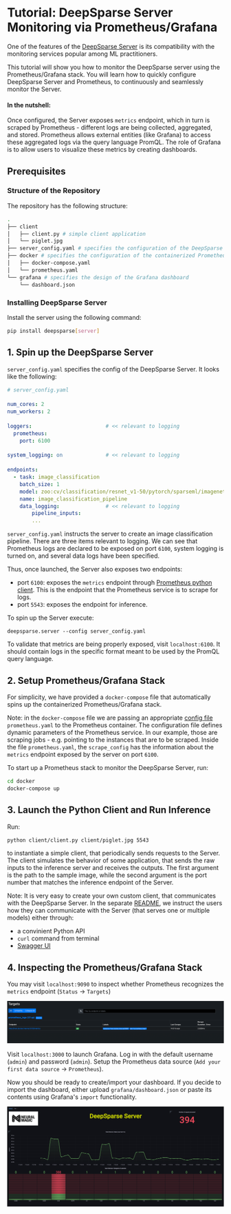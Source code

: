 # Tutorial: DeepSparse Server Monitoring via Prometheus/Grafana

One of the features of the [DeepSparse Server](https://github.com/neuralmagic/deepsparse/tree/main/src/deepsparse/server) is its compatibility with the monitoring services popular among ML practitioners. 

This tutorial will show you how to monitor the DeepSparse server using the Prometheus/Grafana stack.
You will learn how to quickly configure DeepSparse Server and Prometheus, to continuously and seamlessly monitor the Server.

#### In the nutshell: 
Once configured, the Server exposes `metrics` endpoint, which in turn is scraped by Prometheus - different logs are being collected, aggregated, and stored. 
Prometheus allows external entities (like Grafana) to access these aggregated logs via the query language PromQL. 
The role of Grafana is to allow users to visualize these metrics by creating dashboards.

## Prerequisites
### Structure of the Repository
The repository has the following structure:

```bash
.
├── client 
│   ├── client.py # simple client application
│   └── piglet.jpg 
├── server_config.yaml # specifies the configuration of the DeepSparse server
├── docker # specifies the configuration of the containerized Prometheus/Grafana stack
│   ├── docker-compose.yaml
│   └── prometheus.yaml
└── grafana # specifies the design of the Grafana dashboard
    └── dashboard.json
```
### Installing DeepSparse Server

Install the server using the following command:

```bash
pip install deepsparse[server]
```

## 1. Spin up the DeepSparse Server

`server_config.yaml` specifies the config of the DeepSparse Server. It looks like the following:

```yaml
# server_config.yaml

num_cores: 2
num_workers: 2

loggers:                        # << relevant to logging
  prometheus:           
    port: 6100
    
system_logging: on              # << relevant to logging

endpoints:
  - task: image_classification
    batch_size: 1
    model: zoo:cv/classification/resnet_v1-50/pytorch/sparseml/imagenet/pruned95_quant-none
    name: image_classification_pipeline
    data_logging:               # << relevant to logging
        pipeline_inputs:
        ...
```

`server_config.yaml` instructs the server to create an image classification pipeline. There are three items relevant to logging. We can see that Prometheus logs are declared to be exposed on port `6100`, system logging is turned on, and several data logs have been specified.

Thus, once launched, the Server also exposes two endpoints:
- port `6100`: exposes the `metrics` endpoint through [Prometheus python client](https://github.com/prometheus/client_python). This is the endpoint that the Prometheus service is to scrape for logs.
- port `5543`: exposes the endpoint for inference.

To spin up the Server execute:
```
deepsparse.server --config server_config.yaml
```

To validate that metrics are being properly exposed, visit `localhost:6100`. It should contain logs in the specific format meant to be used by the PromQL query language.

## 2. Setup Prometheus/Grafana Stack

For simplicity, we have provided a `docker-compose` file that automatically spins up the containerized Prometheus/Grafana stack.

Note: in the `docker-compose` file we are passing an appropriate [config file](https://prometheus.io/docs/prometheus/latest/configuration/configuration/) `prometheus.yaml` to the Prometheus container.
The configuration file defines dynamic parameters of the Prometheus service. In our example, those are scraping jobs - e.g. pointing to the instances that are to be scraped.
Inside the file `prometheus.yaml`, the `scrape_config` has the information about the `metrics` endpoint exposed by the server on port `6100`.

To start up a Prometheus stack to monitor the DeepSparse Server, run:

```bash
cd docker
docker-compose up
```

## 3. Launch the Python Client and Run Inference

Run:

```bash
python client/client.py client/piglet.jpg 5543
```

to instantiate a simple client, that periodically sends requests to the Server. 
The client simulates the behavior of some application, that sends the raw inputs to the inference server and receives the outputs.
The first argument is the path to the sample image, while the second argument is the port number that matches the inference endpoint of the Server.

Note: It is very easy to create your own custom client, that communicates with the DeepSparse Server. 
In the separate [README](https://github.com/neuralmagic/deepsparse/tree/main/src/deepsparse/server),
we instruct the users how they can communicate with the Server (that serves one or multiple models) either through:
- a convinient Python API
- `curl` command from terminal
- [Swagger UI](https://swagger.io/tools/swagger-ui/)

## 4. Inspecting the Prometheus/Grafana Stack

You may visit `localhost:9090` to inspect whether Prometheus recognizes the `metrics` endpoint (`Status` -> `Targets`)

![img.png](images/img_1.png)

Visit `localhost:3000` to launch Grafana. Log in with the default username (`admin`) and password (`admin`). 
Setup the Prometheus data source (`Add your first data source` -> `Prometheus`). 

Now you should be ready to create/import your dashboard. If you decide to import the dashboard, either upload `grafana/dashboard.json` or 
paste its contents using Grafana's `import` functionality.

![img.png](images/img_2.png)



